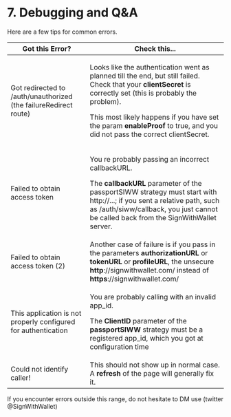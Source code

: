 # 7. Debugging and Q\&A

Here are a few tips for common errors.

| Got this Error?                                                  | Check this...                                                                                                                                                                                                                                                                                                                      |
| ---------------------------------------------------------------- | ---------------------------------------------------------------------------------------------------------------------------------------------------------------------------------------------------------------------------------------------------------------------------------------------------------------------------------- |
| Got redirected to /auth/unauthorized (the failureRedirect route) | <p>Looks like the authentication went as planned till the end, but still failed. Check that your <strong>clientSecret</strong> is correctly set (this is probably the problem). </p><p>This most likely happens if you have set the param <strong>enableProof</strong> to true, and you did not pass the correct clientSecret.</p> |
| Failed to obtain access token                                    | <p>You re probably passing an incorrect callbackURL.</p><p></p><p>The <strong>callbackURL</strong> parameter of the passportSIWW strategy must start with http://...; if you sent a relative path, such as /auth/siww/callback, you just cannot be called back from the SignWithWallet server.</p>                                 |
| Failed to obtain access token (2)                                | Another case of failure is if you pass in the parameters **authorizationURL** or **tokenURL** or **profileURL**, the unsecure **http**://signwithwallet.com/ instead of **https**://signwithwallet.com/                                                                                                                            |
| This application is not properly configured for authentication   | <p>You are probably calling with an invalid app_id. </p><p></p><p>The <strong>ClientID</strong> parameter of the <strong>passportSIWW</strong> strategy must be a registered app_id, which you got at configuration time</p>                                                                                                       |
| Could not identify caller!                                       | This should not show up in normal case. A **refresh** of the page will generally fix it.                                                                                                                                                                                                                                           |

If you encounter errors outside this range, do not hesitate to DM use (twitter @SignWithWallet)
